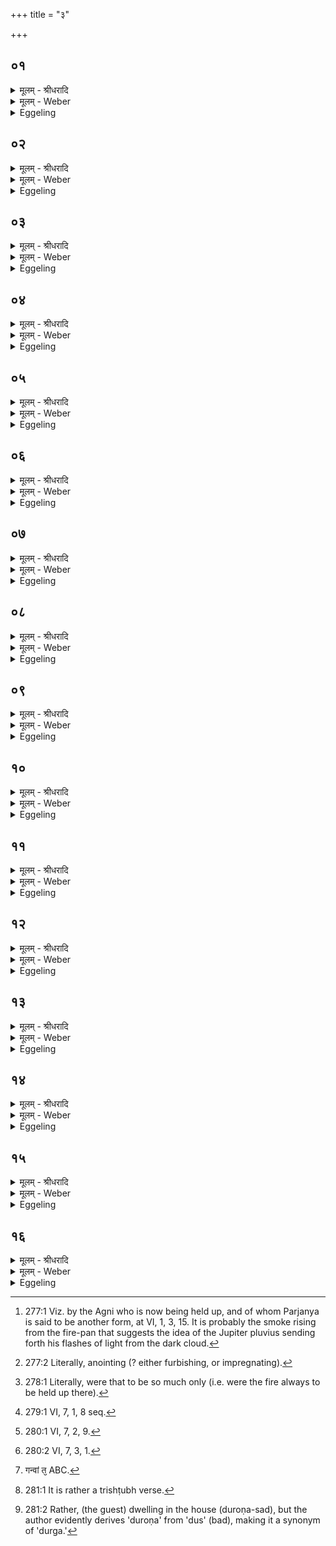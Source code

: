 +++
title = "३"

+++


## ०१
<details><summary>मूलम् - श्रीधरादि</summary>

अ᳘थैनमि᳘ति प्र᳘गृह्णाति॥  
(त्ये) एतद्वै᳘ देवा᳘ ऽअकामयन्त पर्ज᳘न्यो रूप᳘ᳫँ᳘ स्यामे᳘ति त᳘ ऽएते᳘नात्म᳘ना पर्ज᳘न्यो रूप᳘मभवंस्त᳘थै᳘वैतद्य᳘जमान ऽएते᳘नात्म᳘ना पर्ज᳘न्यो रूपं᳘ भवति॥
</details>

<details><summary>मूलम् - Weber</summary>

अ᳘थैनमि᳘ति प्र᳘गृह्णाति॥  
एतद्वै᳘ देवा᳘ अकामयन्त पर्ज᳘न्यो रूप᳘ᳫं᳘ स्यामे᳘ति त᳘ एते᳘नात्म᳘ना पर्ज᳘न्यो रूप᳘मभवंस्त᳘थैॗवैतद्य᳘जमान एते᳘नात्म᳘ना पर्ज᳘न्यो रूप᳘म् भवति॥
</details>

<details><summary>Eggeling</summary>

1. He then holds it (the fire in the pan) up thus (towards north-east). Now the gods at that time were desiring, 'May we be like Parjanya (the rain-god)!' By that body (of his [^egg_528]) they became like Parjanya, and in like manner does the Sacrificer by that body (of his) become like Parjanya.

[^egg_528]: 277:1 Viz. by the Agni who is now being held up, and of whom Parjanya is said to be another form, at VI, 1, 3, 15. It is probably the smoke rising from the fire-pan that suggests the idea of the Jupiter pluvius sending forth his flashes of light from the dark cloud.
</details>

## ०२
<details><summary>मूलम् - श्रीधरादि</summary>

(त्य᳘) अ᳘क्रन्ददग्नि᳘ स्तन᳘यन्निव द्यौरि᳘ति॥  
क्र᳘न्दतीव हि᳘ पर्ज᳘न्य स्तन᳘यन्क्षा᳘मा रे᳘रिहद्वीरु᳘धः समञ्जन्नि᳘ति क्षमा वै᳘ पर्ज᳘न्यो रेरिह्य᳘माणो व्वीरु᳘धः स᳘मनक्ति सद्यो᳘ जज्ञानो व्वि हीमिद्धो ऽअ᳘ख्यदि᳘ति सद्यो वा᳘ ऽएष᳘ जज्ञान᳘ ऽइदᳫँ᳭ स᳘र्व्वं व्वि᳘ख्यापयत्या रो᳘दसी भानुना[[!!]] भात्यन्तरि᳘तीमे वै द्या᳘वापृथिवी रो᳘दसी ते᳘ ऽएष᳘ भानुना᳘ ऽऽभाति परोबाहु प्र᳘गृह्णाति परोबाहु हि᳘ पर्जन्यः[[!!]]॥
</details>

<details><summary>मूलम् - Weber</summary>

अ᳘क्रन्ददग्नि᳘ स्तन᳘यन्निव द्यौरि᳘ति॥  
क्र᳘न्दतीव हि᳘ पर्ज᳘न्य स्तन᳘यन्क्षा᳘मा रे᳘रिहद्वीरु᳘धः समञ्जन्नि᳘ति क्षमा वै᳘ पर्ज᳘न्यो रेरिह्य᳘माणो वीरु᳘धः स᳘मनक्ति सद्यो᳘ जज्ञानो वि हीमिद्धो अ᳘ख्यदि᳘ति सद्यो वा᳘ एष᳘ जज्ञान᳘ इदᳫं स᳘र्वं वि᳘ख्यापयत्या रो᳘दसी भानु᳘ना भात्यन्तरि᳘तीमे वै द्या᳘वापृथिवी रो᳘दसी ते᳘ एष᳘ भानुना᳘भाति परोबाहु प्र᳘गृह्णाति परोबाहु हि᳘ प᳘र्जन्यः॥
</details>

<details><summary>Eggeling</summary>

2. [Vāj. S. XII, 6; R̥k S. X, 45, 4] 'Agni roared like the thundering sky,'--for he (Agni) indeed roars like the thundering Parjanya;--'again and again licking the ground, stroking [^egg_529] the plants,'--for Parjanya, whilst licking again and

[^egg_529]: 277:2 Literally, anointing (? either furbishing, or impregnating).

again the ground, does stroke the plants;--'scarce born, the kindled shone forth,'--for scarce born he indeed lights up everything here;--'with his light he shineth between the two worlds,'--the two worlds, doubtless, are the heaven and the earth, and these two he indeed illumes by his light. He holds it (the fire in the pan) up so as to be beyond the reach of his arms, for Parjanya is beyond the reach of (our) arms.
</details>

## ०३
<details><summary>मूलम् - श्रीधरादि</summary>

(न्यो᳘ ऽथै) अ᳘थैनमुपा᳘वहरति॥  
(त्ये) एत᳘द्वै᳘ यो ऽस्मिँ᳘ल्लोके र᳘सो य᳘दुपजी᳘वनं ते᳘नैत᳘त्स᳘होर्ध्व᳘ ऽइमाँ᳘ल्लोका᳘न्रोहत्यग्निर्वा᳘ ऽअस्मिँ᳘ल्लोके र᳘सो ऽग्नि᳘रुपजी᳘वनं तद्यत्ता᳘वदेव स्यान्न᳘ हास्मिँ᳘ल्लोके र᳘सो᳘ नोपजी᳘वनᳫँ᳭ स्याद᳘थ य᳘त्प्रत्यवरो᳘हत्यस्मि᳘न्ने᳘वैत᳘ल्लोके र᳘समुपजी᳘वनं दधाति॥
</details>

<details><summary>मूलम् - Weber</summary>

अ᳘थैनमुपा᳘वहरति॥  
एत᳘द्वैॗ यो ऽस्मिं᳘लोके र᳘सो य᳘दुपजी᳘वनं ते᳘नैत᳘त्सॗहोर्ध्व᳘ इमां᳘लोका᳘न्रोहत्यग्निर्वा᳘ अस्मिं᳘लोके र᳘सो ऽग्नि᳘रुपजी᳘वनं तद्यत्ता᳘वदेव स्यान्न᳘ हास्मिं᳘लोके र᳘सो नोपजी᳘वनᳫं स्याद᳘थ य᳘त्प्रत्यवरो᳘हत्यस्मि᳘न्नेॗवैत᳘ल्लोके र᳘समुपजी᳘वनं दधाति॥
</details>

<details><summary>Eggeling</summary>

3. He then lowers it; for whatever sap, whatever sustenance there is in this world, that rises upwards with it through these worlds, for Agni is the sap, Agni is the substance in this world: thus were that always to be so [^egg_530], then there would be no sap, no sustenance in this world; but when he lowers (the fire), he bestows sap and sustenance on this world.

[^egg_530]: 278:1 Literally, were that to be so much only (i.e. were the fire always to be held up there).
</details>

## ०४
<details><summary>मूलम् - श्रीधरादि</summary>

य᳘द्वेव᳘ प्रत्यवरो᳘हति॥  
(त्ये) एतद्वा᳘ ऽएत᳘दिमाँ᳘ल्लोका᳘नित᳘ ऽऊर्ध्वो᳘ रोहति स स प᳘राङिव रो᳘ह ऽइय᳘मु वै᳘ प्रतिष्ठा तद्यत्ता᳘वदेव स्यात्प्र᳘ हास्मा᳘ल्लोकाद्य᳘जमानश्च्यवेता᳘थ य᳘त्प्रत्यवरो᳘हतीमा᳘मे᳘वैत᳘त्प्रतिष्ठा᳘मभिप्रत्यै᳘त्यस्या᳘मे᳘वैत᳘त्प्रतिष्ठा᳘यां प्र᳘तितिष्ठति॥
</details>

<details><summary>मूलम् - Weber</summary>

य᳘द्वेव᳘ प्रत्यवरो᳘हति॥  
एतद्वा᳘ एत᳘दिमां᳘लोका᳘नित᳘ ऊर्ध्वो᳘ रोहति स स प᳘राङिव रो᳘ह इय᳘मु वै᳘ प्रतिष्ठा तद्यत्ता᳘वदेव स्यात्प्र᳘ हास्मा᳘ल्लोकाद्य᳘जमानश्च्यवेता᳘थ य᳘त्प्रत्यवरो᳘हतीमा᳘मेॗवैत᳘त्प्रतिष्ठा᳘मभिप्रत्यै᳘त्यस्या᳘मेॗवैत᳘त्प्रतिष्ठा᳘याम् प्र᳘तितिष्ठति॥
</details>

<details><summary>Eggeling</summary>

4. And, again, why he lowers it,--he then indeed rises upwards from here through these worlds: that is, as it were, a rising away from here. But this earth is the resting-place; and were that always to be so, the Sacrificer would be removed from this world. But when he lowers (the fire), he thereby comes back to this resting-place, and stands firmly on this resting-place.
</details>

## ०५
<details><summary>मूलम् - श्रीधरादि</summary>

य᳘द्वेव᳘ प्रत्यवरो᳘हति॥  
(त्ये) एतद्वा᳘ ऽएत᳘दिमाँल्लोका᳘नित᳘ ऽऊर्द्धो᳘ जयति स स प᳘राङिव जयो यो वै प᳘राङेव ज᳘यत्यन्ये वै त᳘स्य जित᳘मन्व᳘वस्यन्त्य᳘थ य᳘ ऽउभय᳘था ज᳘यति त᳘स्य त᳘त्र कामचरणं᳘ भवति तद्य᳘त्प्रत्यवरो᳘हतीमा᳘ने᳘वैत᳘ल्लोका᳘नित᳘श्चोर्द्ध्वा᳘नमु᳘तश्चार्व्वा᳘चो जयति॥
</details>

<details><summary>मूलम् - Weber</summary>

य᳘देव᳘म् प्रत्यवरो᳘हति॥  
एतद्वा᳘ एत᳘दिमांलोका᳘नित᳘ ऊर्ध्वो᳘ जयति स स प᳘राङिव जयो यो वै प᳘राङेव ज᳘यत्यन्ये वै त᳘स्य जित᳘मन्व᳘वस्यन्त्य᳘थ य᳘ उभय᳘था ज᳘यति त᳘स्य त᳘त्र कामचरण᳘म् भवति तद्य᳘त्प्रत्यवरो᳘हतीमा᳘नेॗवैत᳘ल्लोका᳘नित᳘श्चोर्ध्वा᳘नमु᳘तश्चार्वा᳘चो जयति॥
</details>

<details><summary>Eggeling</summary>

5. And, again, why he lowers it,--there, indeed, in rising upwards, he conquers these worlds from here: that is, as it were, a conquering in a forward direction. Now the conquest of him who conquers only in a forward direction is completed by others; but for him who conquers both ways there is free scope: thus, when he lowers (the fire) he conquers

these worlds both from here upwards and from thence backwards.
</details>

## ०६
<details><summary>मूलम् - श्रीधरादि</summary>

(त्य᳘) अ᳘ग्ने ऽभ्यावर्त्तिन्॥  
(न्न) अभि᳘ मा नि᳘वर्तस्वा᳘ग्ने ऽअङ्गिरः पु᳘नरूर्जा᳘ सह᳘ रय्ये᳘त्येते᳘न मा स᳘र्व्वेणाभिनि᳘वर्त्तस्वे᳘त्येत᳘च्चतुष्कृ᳘त्वः प्रत्य᳘वरोहति चतुर्हि कृ᳘त्व ऽऊर्द्ध्वो रो᳘हति तद्या᳘वत्कृ᳘त्व ऽऊर्ध्वो रो᳘हति ता᳘वत्कृ᳘त्वः प्रत्य᳘वरोहति त᳘मुपावत्दृ᳘त्योपरिनाभि᳘ धारयति त᳘स्योक्तो ब᳘न्धुः॥
</details>

<details><summary>मूलम् - Weber</summary>

अ᳘ग्ने ऽभ्यावर्तिन्॥  
अभि᳘ मा नि᳘वर्तस्वा᳘ग्ने अङ्गिरः पु᳘नरूर्जा᳘ सह᳘ रय्ये᳘त्येते᳘न मा स᳘र्वेणाभिनि᳘वर्तस्वे᳘त्येत᳘च्चतुष्कृ᳘त्वः प्रत्य᳘वरोहति चतुर्हि कृ᳘त्व ऊर्ध्वो रो᳘हति तद्या᳘वत्कृ᳘त्व ऊर्ध्वो रो᳘हति ता᳘वत्कृ᳘त्वः प्रत्य᳘वरोहति त᳘मुपावहृ᳘त्योपरिनाभि᳘ धारयति त᳘स्योक्तो ब᳘न्धुः॥
</details>

<details><summary>Eggeling</summary>

6. [Vāj. S. XII, 7-10] 'Ever returning Agni, turn thou back unto me, with life, with vigour, with offspring, with riches; with gain, with wisdom, with wealth, with prosperity!--O Agni, Aṅgiras! may thine be a hundred courses, and a thousand returns: with increase of increase bring back what was lost by us, and bring us again riches!--Return again with sustenance, again, O Agni, with food and life, guard us again from trouble!--With wealth return, O Agni, overflow with the all-feeding stream on every side!'--that is, 'with all this return thou to me!' Four times he lowers (the fire further and further), for four times it rises upwards: thus as often as it rises upwards, so often he lowers it; and having lowered it (completely), he holds it above his navel: the significance of this has been explained [^egg_531].

[^egg_531]: 279:1 VI, 7, 1, 8 seq.
</details>

## ०७
<details><summary>मूलम् - श्रीधरादि</summary>

(र᳘) अ᳘थैनमभि᳘मन्त्रयते॥  
(त ऽ) आ᳘युर्व्वा᳘ ऽअग्निरा᳘युरे᳘वैत᳘दात्म᳘न्धत्त ऽआ᳘ त्वा ऽहार्षमित्या᳘ ह्येनᳫँ᳭ ह᳘रन्त्यन्त᳘रभूरित्या᳘युरे᳘वैत᳘दन्त᳘रात्म᳘न्धत्ते ध्रुव᳘स्तिष्ठा᳘विचाचलिरित्या᳘युरे᳘वैत᳘द्ध्रुव᳘मन्त᳘रात्म᳘न्धत्ते व्वि᳘शस्त्वा स᳘र्व्वा व्वाञ्छन्त्वित्य᳘न्नं वै व्विशो᳘ ऽन्नं त्वा स᳘र्व्वं व्वाञ्छत्वि᳘त्येतन्मा त्व᳘द्राष्ट्रम᳘धिभ्रशदि᳘ति श्रीर्व्वै᳘ राष्ट्रं मा त्वच्छ्रीर᳘धिभ्रशदि᳘त्येतत्[[!!]]॥
</details>

<details><summary>मूलम् - Weber</summary>

अ᳘थैनमभि᳘मन्त्रयते॥  
आ᳘युर्वा᳘ अग्निरा᳘युरेॗवैत᳘दात्म᳘न्धत्त आ᳘ त्वाहार्षमित्याॗ ह्येनᳫं ह᳘रन्त्यन्त᳘रभूरित्या᳘युरेॗवैत᳘दात्म᳘न्धत्ते ध्रुव᳘स्तिष्ठा᳘विचाचलिरित्या᳘युरेॗवैत᳘द्ध्रुव᳘मन्त᳘रात्म᳘न्धत्ते वि᳘शस्त्वा स᳘र्वा वाञ्छन्त्वित्य᳘न्नं वै विशो᳘ ऽन्नं त्वा स᳘र्वं वाञ्चत्वि᳘त्येतन्मा त्व᳘द्राष्ट्रम᳘धिभ्रशदि᳘ति श्रीर्वै᳘ राष्ट्रम् मा त्वछ्रीर᳘धिभ्रशदि᳘त्येत᳘त्॥
</details>

<details><summary>Eggeling</summary>

7. He then addresses him (Agni); for Agni is vital power: he thus lays vital power into his self: [Vāj. S. XII, 11] 'Hither have I brought thee,'--for they do indeed bring him hither;--'thou hast entered,'--he then lays vital power into his self;--'stand thou firm, never staggering!'--he thus lays the vital power firmly into his self;--'may all the people long for thee!'--the people are food: thus, 'may all food long for thee!'--'may thy rule not fall away from thee!'--rule means glory: thus, 'may thy glory not fall away from thee!'
</details>

## ०८
<details><summary>मूलम् - श्रीधरादि</summary>

(द᳘) अ᳘थ शिक्यपाशं᳘ च रुक्मपाशं चो᳘न्मुञ्चते॥  
व्वारुणो वै पा᳘शो वरुणपाशा᳘देव तत्प्र᳘मुच्यते व्वारुण्य᳘ ऽर्चा स्वे᳘नैव त᳘दात्म᳘ना स्व᳘या देव᳘तया व्वरुणपाशात्प्र᳘मुच्यत ऽउ᳘दुत्तमं᳘ व्वरुण पा᳘शमस्मद᳘वाधमं व्वि᳘ मध्यम᳘ᳫँ᳘ श्रथाये᳘ति य᳘थैव य᳘जुस्त᳘था बन्धुर᳘था व्वय᳘मादित्य व्व्रते तवा᳘नागसो ऽअ᳘दितये स्यामे᳘तीयं वा ऽअ᳘दितिरनाग᳘सस्तुभ्यं[[!!]] चास्यै᳘ स्यामे᳘त्येतत्[[!!]]॥
</details>

<details><summary>मूलम् - Weber</summary>

अ᳘थ शिक्यपाशं᳘ च रुक्भपाशं चो᳘न्मुञ्चते॥  
वारुणो वै पा᳘शो वरुणपाशा᳘देव तत्प्र᳘मुच्यते वारुण्य᳘ ऽर्चा स्वे᳘नैव त᳘दात्म᳘ना स्व᳘या देव᳘तया वरुणपाशात्प्र᳘मुच्यत उ᳘दुत्तमं᳘ वरुण पा᳘शमस्मद᳘वाधमं वि᳘ मध्यमं᳘ श्रथाये᳘ति य᳘थैव य᳘जुस्त᳘था बन्धुर᳘था वय᳘मादित्य व्रते तवा᳘नागसो अ᳘दितये स्यामे᳘तीयं वा अ᳘दितिरनाग᳘सस्तु᳘भ्यं चास्यै᳘ स्यामे᳘त्येत᳘त्॥
</details>

<details><summary>Eggeling</summary>

8. He then unties the sling of the netting, and the sling of the gold plate; for the sling belongs to

 Varuṇa: he thus frees himself from Varuṇa's noose. He does so with a verse to Varuṇa: he thus frees himself from Varuṇa's noose by its own self, by its own deity. [Vāj. S. XII, 12; R̥k S. I, 24, 15] 'Take off from us, O Varuṇa, the uppermost cord, down (take) the lowest, away the middle one!'--as the text, so the meaning;--'and so, O Āditya, may we be sinless in thy service for safety (Aditi)!'--Aditi is this earth: thus, 'Sinless may we belong to thee and to her (the earth)!'
</details>

## ०९
<details><summary>मूलम् - श्रीधरादि</summary>

(द᳘) अ᳘थैनमि᳘ति प्र᳘गृह्णाति॥  
(त्ये) एतद्वा᳘ ऽएनमदो व्वि᳘कृत्येत᳘ ऽऊर्ध्वं प्रा᳘ञ्चं प्र᳘गृह्णाति तं त᳘त ऽइ᳘ति प्र᳘गृह्णाति तद्यत्ता᳘वदेवा᳘भविष्यद᳘त्र है᳘वैष व्य᳘रᳫँ᳭स्यता᳘थ य᳘देनमि᳘ति प्रगृह्णा᳘ति त᳘स्मादेष ऽइ᳘तीत्वा ऽथे᳘ति[[!!]] पु᳘नरैति[[!!]]॥
</details>

<details><summary>मूलम् - Weber</summary>

अ᳘थैनमि᳘ति प्र᳘गृह्णाति॥  
एतद्वा᳘ एनमदो वि᳘कृत्येत᳘ ऊर्ध्वम् प्रा᳘ञ्चम् प्र᳘गृह्णाति तं त᳘त इ᳘ति प्र᳘गृह्णाति तद्यत्ता᳘वदेवा᳘भविष्यद᳘त्र हैॗवैष व्य᳘रंस्यता᳘थ य᳘देनमि᳘ति प्रगृह्णा᳘ति त᳘स्मादेष᳘ इ᳘तीत्वाथे᳘ति पु᳘नरै᳘ति॥
</details>

<details><summary>Eggeling</summary>

9. He then holds him (Agni) up thus (towards south-east); for on that former occasion he raises him upwards from here towards the east with the fashioning formula [^egg_532]; and he then holds him up thus (towards north-east [^egg_533]). Now were that alone to take place, he (the sun), surely, would stop even there (in the north); but inasmuch as he now holds him up thus (towards south-east), he (the sun) having gone thus (in a northerly direction), then comes back again thus (in a southerly direction).

[^egg_532]: 280:1 VI, 7, 2, 9.

[^egg_533]: 280:2 VI, 7, 3, 1.
</details>

## १०
<details><summary>मूलम् - श्रीधरादि</summary>

(त्य᳘) अ᳘ग्रे बृह᳘न्नुष᳘सामूर्ध्वो᳘ ऽअस्थादि᳘ति॥  
(त्य᳘) अ᳘ग्रे᳘ ह्येष᳘ बृह᳘न्नुष᳘सामूर्ध्वस्ति᳘ष्ठति निर्ज्जगन्वान्त᳘मसो ज्यो᳘तिषा᳘ ऽऽगादि᳘ति निर्ज्जगन्वान्वा᳘ ऽएष रा᳘त्र्यै त᳘मसो᳘ ऽह्ना ज्यो᳘तिषै᳘त्यग्नि᳘र्भानु᳘ना रु᳘शता स्व᳘ङ्ग ऽइ᳘त्यग्निर्व्वा᳘ ऽएष᳘ भानु᳘ना रु᳘शता स्व᳘ङ्ग ऽआ᳘ जातो व्वि᳘श्वा स᳘द्मान्यप्रा ऽइ᳘तीमे वै᳘ लोका व्वि᳘श्वा स᳘द्मानि ता᳘नेष᳘ जात ऽआ᳘पूरयति परोबाहु प्र᳘गृह्णाति परोबाहु᳘ ह्येष᳘ ऽइतो᳘ ऽथैनमुपा᳘वहरतीमा᳘मे᳘वैत᳘त्प्रतिष्ठा᳘मभिप्रत्यै᳘त्यस्या᳘मे᳘वैत᳘त्प्रतिष्ठा᳘यां प्र᳘तितिष्ठति ज᳘गत्या ज᳘गति हेमाँ᳘ल्लोका᳘नमु᳘तो ऽर्व्वा᳘चो᳘ व्यश्नुते[[!!]]॥
</details>

<details><summary>मूलम् - Weber</summary>

अ᳘ग्रे बृह᳘न्नुष᳘सामूर्ध्वो᳘ अस्थादि᳘ति॥  
अ᳘ग्रेॗ ह्येष᳘ बृह᳘न्नुष᳘सामूर्ध्वस्ति᳘ष्ठति निर्जगन्वान्त᳘मसो ज्यो᳘तिषा᳘गादि᳘ति निर्जगन्वान्वा᳘ [^wbr_1] एष रा᳘त्र्यै तमसो᳘ ऽह्ना ज्यो᳘तिषै᳘त्यग्नि᳘र्भानु᳘ना रु᳘शता स्व᳘ङ्ग इ᳘त्यग्निर्वा᳘ एष᳘ भानु᳘ना रु᳘शता स्व᳘ङ्ग आ᳘ जातो वि᳘श्वा स᳘द्नान्यप्रा इ᳘तीमे वै᳘ लोका वि᳘श्वा स᳘द्नानि ता᳘नेष᳘ जात आ᳘पूरयति परोबाहु प्र᳘गृह्णाति परोबाहुॗ ह्येष᳘ इतो᳘ ऽथैनमुपा᳘वहरतीमा᳘मेॗवैत᳘त्प्रतिष्ठा᳘म्मभिप्रत्यै᳘त्यस्या᳘मेॗवैत᳘त्प्रतिष्ठा᳘याम् प्र᳘तितिष्ठति ज᳘गत्या ज᳘गति हेमां᳘लोका᳘नमु᳘तो ऽर्वा᳘चो व्य᳘श्नुते॥  

[^wbr_1]: गन्वां त᳘ ABC.
</details>

<details><summary>Eggeling</summary>

10. [Vāj. S. XII, 13; R̥k S. X, 1, 1] 'The great hath stood up erect before the Dawns,'--for before the dawn the great one (Agni) indeed stands up erect;--'emerged from the gloom he hath come with light,'--for emerged from the gloom, the night, he indeed comes with light, with the day;--'well-shapen with white light,'--for he, Agni, is indeed well-shapen with white light;'--'when born, he hath filled all homesteads;'--all homesteads, doubtless, means these worlds, and these he indeed fills, when born. He holds him up so as to be beyond the reach of the arms, for he (the

sun) is beyond the reach of arms from here. He then lowers him: he thereby comes back to this resting-place, and stands firmly on this resting-place. [He does so] with a jagatī verse [^egg_534], for the Jagatī gains these worlds from above hitherwards.

[^egg_534]: 281:1 It is rather a trishṭubh verse.
</details>

## ११
<details><summary>मूलम् - श्रीधरादि</summary>

हᳫँ᳭सः᳘ शुचिषदि᳘ति॥  
(त्य) असौ वा᳘ ऽआदित्यो᳘ हᳫँ᳭सः᳘ शुचिषद्व᳘सुरन्तरिक्षसदि᳘ति व्वायुर्वै व्व᳘सुरन्तरिक्षसद्धो᳘ता व्वेदिषदि᳘त्यग्निर्वै हो᳘ता व्वेदिषद᳘तिथिरि᳘ति स᳘र्व्वेषां वा᳘ ऽएष᳘ भूता᳘नाम᳘तिथिर्दुरोणसदि᳘ति व्विषमसदि᳘त्येत᳘न्नृषदि᳘ति प्राणो वै नृष᳘न्मनु᳘ष्या न᳘रस्त᳘द्यो ऽयं᳘ मनु᳘ष्येषु प्रा᳘णो ऽग्निस्त᳘मेत᳘दाह व्वरसदि᳘ति स᳘र्व्वेषु᳘ ह्येष व्व᳘रेषु सन्न᳘ ऽऋतसदि᳘ति सत्यसदि᳘त्येत᳘द्व्योमसदि᳘ति स᳘र्व्वेषु᳘ ह्येष᳘ व्योमसु स᳘न्नो ऽब्जा᳘ गोजा ऽइ᳘त्यब्जाश्च᳘[[!!]] ह्येष᳘ गोजा᳘श्च ऽर्त्तजा ऽइ᳘ति सत्यजा ऽइ᳘त्येत᳘दद्रिजा ऽइ᳘त्यद्रिजा᳘ ह्येष᳘ ऽऋतमि᳘ति सत्यमि᳘त्येत᳘द्बृहदि᳘ति नि᳘दधाति बृह᳘द्ध्येष तद्य᳘देष त᳘देनमेत᳘त्कृत्वा नि᳘दधाति॥
</details>

<details><summary>मूलम् - Weber</summary>

हंसः᳘ शुचिषदि᳘ति॥  
असौ वा᳘ आदित्यो᳘ हंसः᳘ शुचिषद्व᳘सुरन्तरिक्षसदि᳘ति वायुर्वै व᳘सुरन्तरिक्षसद्धो᳘ता वेदिषदि᳘त्यग्निर्वै हो᳘ता वेदिषद᳘तिथिरि᳘ति स᳘र्वेषां वा᳘ एष᳘ भूता᳘नाम᳘तिथिर्दुरोणसदि᳘ति विषमसदि᳘त्येत᳘न्नृषदि᳘ति प्राणो वै नृष᳘न्मनुॗष्या न᳘रस्तॗद्यो ऽय᳘म् मनुॗष्येषु प्राॗणो ऽग्निस्त᳘मेत᳘दाह वरसदि᳘ति स᳘र्वेषुॗ ह्येष व᳘रेषु सन्न᳘ ऋतसदि᳘ति सत्यसदि᳘त्येत᳘द्व्योमसदि᳘ति स᳘र्वेषुॗ ह्येषॗ व्योमसु सॗन्नो ऽब्जा᳘ गोजा इ᳘त्यब्जा᳘श्चॗ ह्येष᳘ गोजा᳘श्च ऽर्तजा इ᳘ति सत्यजा इ᳘त्येत᳘दद्रिजा इ᳘त्यद्रिजाॗ ह्येष᳘ ऋतमि᳘ति सत्यमि᳘त्येत᳘द्बृहदि᳘ति नि᳘दधाति बृहॗद्ध्येष तद्य᳘देष त᳘देनमेत᳘त्कृत्वा नि᳘दधाति॥
</details>

<details><summary>Eggeling</summary>

11. [Vāj. S. XII, 14; R̥k S. IV, 40, 5] 'The swan dwelling in the light,'--the swan dwelling in the light, doubtless, is yonder sun;--'the Vasu dwelling in the air,'--the Vasu dwelling in the air, doubtless, is the wind;--'the priest seated on the altar,'--the priest seated on the altar, doubtless, is Agni;--'the guest,'--for he (Agni) is indeed the guest of all beings;--'dwelling in the retreat [^egg_535],'--that is, 'dwelling in rugged places;'--'the man-dwelling,'--the man-dwelling, doubtless, is the vital air; and men are human beings: he thus means that vital air, that fire, which (burns) in human beings;--'the space-dwelling,'--for he (Agni) indeed is seated in all spaces;--'the law-seated,'--that is, 'the truth-seated;'--'the sphere-dwelling,'--for he is indeed seated in all spheres;--'the water-born, cow-born'--for he is indeed both water-born and cow-born;--'law-born,'--that is, 'truth-born;'--'rock-born,'--for he is born from the rock;--'the law,'--that is, 'the truth.' With 'the Great!' he deposits it (the fire); for he (Agni) is indeed the great (truth): he thus deposits him (on the seat) after making him what he is.

[^egg_535]: 281:2 Rather, (the guest) dwelling in the house (duroṇa-sad), but the author evidently derives 'duroṇa' from 'dus' (bad), making it a synonym of 'durga.'
</details>

## १२
<details><summary>मूलम् - श्रीधरादि</summary>

द्वा᳘भ्यामक्ष᳘राभ्याम्॥  
द्विपाद्य᳘जमानो य᳘जमानो ऽग्निर्या᳘वानग्निर्या᳘वत्यस्य मा᳘त्रा ता᳘वतै᳘वैनमेतन्नि᳘दधाति॥
</details>

<details><summary>मूलम् - Weber</summary>

द्वा᳘भ्यामक्ष᳘राभ्याम्॥  
द्विपाद्य᳘जमानो य᳘जमानो ऽग्निर्या᳘वानग्निर्या᳘क्त्यस्य मा᳘त्रा ता᳘वतैॗवैनमेतन्नि᳘दधाति॥
</details>

<details><summary>Eggeling</summary>

12. [He does so] with two syllables ('br̥hat'),--the Sacrificer is two-footed, and the Sacrificer is

 Agni: as great as Agni is, as great as is his measure, with so much he thus deposits him.
</details>

## १३
<details><summary>मूलम् - श्रीधरादि</summary>

(त्य᳘) अ᳘थैनमु᳘पतिष्ठते॥  
(त ऽ) एतद्वा᳘ ऽएनमेत᳘ल्लघूय᳘तीव य᳘देनेन सहे᳘ति चे᳘ति चेमाँ᳘ल्लोकान्क्र᳘मते त᳘स्मा ऽए᳘वैतन्नि᳘ह्नुते᳘ ऽहिᳫँ᳭सायै॥
</details>

<details><summary>मूलम् - Weber</summary>

अ᳘थैनमु᳘पतिष्ठते॥  
एतद्वा᳘ एनमेत᳘ल्लघूय᳘तीव य᳘देनेन सहे᳘ति चे᳘ति चेमां᳘लोकान्क्र᳘मते त᳘स्मा ए᳘वैतन्नि᳘ह्नुते᳘ ऽहिंसायै॥
</details>

<details><summary>Eggeling</summary>

13. He then stands worshipping by him; for he makes, as it were, light of him, when he strides with him through these worlds both thus (upwards), and thus (downwards): he now makes amends to him, so that he (Agni) may not hurt him.
</details>

## १४
<details><summary>मूलम् - श्रीधरादि</summary>

य᳘द्वे᳘वोपति᳘ष्ठते॥  
(त ऽ) एतद्वै᳘ देवा᳘ ऽअबिभयुर्यद्वै᳘ नो ऽय᳘मिमाँ᳘ल्लोका᳘नन्तिकान्न᳘ हिᳫँ᳭स्यादि᳘ति त᳘देभ्य᳘ ऽए᳘वैनमेत᳘ल्लोके᳘भ्यो ऽशमयंस्त᳘थै᳘वैनमय᳘मेत᳘देभ्यो᳘ लोके᳘भ्यः शमयति॥
</details>

<details><summary>मूलम् - Weber</summary>

य᳘द्वेॗवोपति᳘ष्ठते॥  
एतद्वै᳘ देवा᳘ अबिभयुर्यद्वै᳘ नो ऽय᳘मिमां᳘लोका᳘नन्तिकान्न᳘ हिंस्यादि᳘ति त᳘देभ्य᳘ एॗवैनमेत᳘ल्लोके᳘भ्यो ऽशमयंस्त᳘थैॗवैनमय᳘मेत᳘देभ्यो᳘ लोके᳘भ्यः शमयति॥
</details>

<details><summary>Eggeling</summary>

14. And, again, why he stands by him;--the gods at that time were afraid, lest he should injure these worlds of theirs from anigh: they thereby appeased him towards these worlds; and in like manner does he (the Sacrificer) now appease him towards these worlds.
</details>

## १५
<details><summary>मूलम् - श्रीधरादि</summary>

सी᳘द त्वं᳘ मातुः᳘॥  
(र) अस्या᳘ ऽउप᳘स्थे ऽन्त᳘रग्ने रुचा त्व᳘ᳫँ᳘ शिवो᳘ भूत्वा म᳘ह्यमग्ने ऽअ᳘थो सीद शिवस्त्वमि᳘ति शिवः᳘-शिव ऽइ᳘ति शम᳘यत्ये᳘वैनमेतद᳘हिᳫँ᳭सायै त᳘थो हैष᳘ ऽइमाँ᳘ल्लोका᳘ञ्छान्तो न᳘ हिनस्ति॥
</details>

<details><summary>मूलम् - Weber</summary>

सी᳘द त्व᳘म् मातुः᳟॥  
अस्या᳘ उप᳘स्थे ऽन्त᳘रग्ने रुचा त्वं᳘ शिवो᳘ भूत्वा म᳘ह्यमग्ने अ᳘थो सीद शिवस्त्वमि᳘ति शिवः᳘-शिव इ᳘ति शम᳘यत्येॗवैनमेतद᳘हिंसायै त᳘थो हैष᳘ इमां᳘लोका᳘ञ्छान्तोन᳘ हिनस्ति॥
</details>

<details><summary>Eggeling</summary>

15. [Vāj. S. XII, 15-17] 'Seat thee in this thy mother's lap, thou, O Agni, knowing all ordinances! burn her not with thy heat, thy flame! shine in her with a brilliant light!--Glowing with light and heat within thine own seat, be thou gracious unto this Ukhā, O knower of beings!--Being gracious unto me, O Agni, now seat thee graciously! seat thee here in thine own seat, having made happy all the regions!'--by saying 'Gracious--Gracious,' he appeases him, so that he may not injure any one, and thus he, being appeased, does not injure these worlds.
</details>

## १६
<details><summary>मूलम् - श्रीधरादि</summary>

त्रिभिरु᳘पतिष्ठते॥  
त्र᳘य ऽइमे᳘ लोका ऽअ᳘थो त्रिवृ᳘दग्निर्या᳘वानग्निर्या᳘वत्यस्य मा᳘त्रा ता᳘वतै᳘वास्मा ऽएतन्नि᳘ह्नुते᳘ ऽथो ता᳘वतै᳘वैनमेत᳘देभ्यो᳘ लोके᳘भ्यः शमयति॥
</details>
<details><summary>मूलम् - Weber</summary>

त्रिभिरु᳘पतिष्ठते॥  
त्र᳘य इमे᳘ लोका अ᳘थो त्रिवृ᳘दग्निर्या᳘वानग्निर्या᳘वत्यस्य मा᳘त्रा ता᳘वतैॗवास्मा एतन्नि᳘ह्नुते᳘ ऽथो ता᳘वतैॗवैनमेत᳘देभ्यो᳘ लोके᳘भ्यः शमयति॥
</details>
<details><summary>Eggeling</summary>

16. With three (verses) he stands by worshipping;--three in number are these worlds, and threefold is Agni: as great as Agni is, as great as is his measure, with so much he thereby makes amends to him, and with so much does he thereby appease him towards these worlds.
</details>

